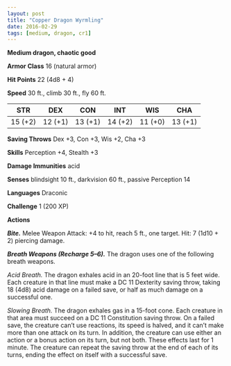 ```yaml
---
layout: post
title: "Copper Dragon Wyrmling"
date: 2016-02-29
tags: [medium, dragon, cr1]
---
```


**Medium dragon, chaotic good**

**Armor Class** 16 (natural armor)

**Hit Points** 22 (4d8 + 4)

**Speed** 30 ft., climb 30 ft., fly 60 ft.

|   STR   |   DEX   |   CON   |   INT   |   WIS   |   CHA   |
|:-----:|:-----:|:-----:|:-----:|:-----:|:-----:|
| 15 (+2) | 12 (+1) | 13 (+1) | 14 (+2) | 11 (+0) | 13 (+1) |

**Saving Throws** Dex +3, Con +3, Wis +2, Cha +3 

**Skills** Perception +4, Stealth +3 

**Damage Immunities** acid 

**Senses** blindsight 10 ft., darkvision 60 ft., passive Perception 14 

**Languages** Draconic 

**Challenge** 1 (200 XP)

**Actions** 

***Bite.*** Melee Weapon Attack: +4 to hit, reach 5 ft., one target. Hit: 7 (1d10 + 2) piercing damage. 

***Breath Weapons (Recharge 5–6).*** The dragon uses one of the following breath weapons. 

*Acid Breath.* The dragon exhales acid in an 20-foot line that is 5 feet wide. Each creature in that line must make a DC 11 Dexterity saving throw, taking 18 (4d8) acid damage on a failed save, or half as much damage on a successful one. 

*Slowing Breath.* The dragon exhales gas in a 15-foot cone. Each creature in that area must succeed on a DC 11 Constitution saving throw. On a failed save, the creature can’t use reactions, its speed is halved, and it can’t make more than one attack on its turn. In addition, the creature can use either an action or a bonus action on its turn, but not both. These effects last for 1 minute. The creature can repeat the saving throw at the end of each of its turns, ending the effect on itself with a successful save.